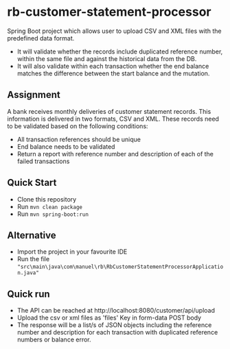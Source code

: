 # rb-customer-statement-processor

   
Spring Boot project which allows user to upload CSV and XML files with the predefined data format. 

 * It will validate whether the records include duplicated reference number, within the same file and against the historical data from the DB.
 * It will also validate within each transaction whether the end balance matches the difference between the start balance and the mutation.

## Assignment

A bank receives monthly deliveries of customer statement records. This information is delivered in two formats, CSV and XML. These records need to be validated based on the following conditions:

 * All transaction references should be unique
 * End balance needs to be validated 
 * Return a report with reference number and description of each of the failed transactions
    
## Quick Start

 * Clone this repository
 * Run `mvn clean package`
 * Run `mvn spring-boot:run`
 
## Alternative

 * Import the project in your favourite IDE
 * Run the file `"src\main\java\com\manuel\rb\RbCustomerStatementProcessorApplication.java"`
 
 ## Quick run
 
 * The API can be reached at http://localhost:8080/customer/api/upload
 * Upload the csv or xml files as 'files' Key in form-data POST body
 * The response will be a list/s of JSON objects including the reference number and description for each transaction with duplicated reference numbers or balance error.
 
